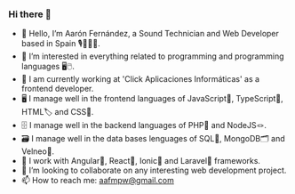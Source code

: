 ### Hi there 👋

- 👋 Hello, I’m Aarón Fernández, a Sound Technician and Web Developer based in Spain 🎙️👨🏻‍💻.
- 👀 I’m interested in everything related to programming and programming languages 🖥🖱️.
- 🌱 I am currently working at 'Click Aplicaciones Informáticas' as a frontend developer.
- 🖥️ I manage well in the frontend languages ​​of JavaScript🔑, TypeScript📐, HTML🏷️ and CSS🎨.
- 🗄️ I manage well in the backend languages ​​of PHP🔐 and NodeJS🪢.
- 🗃️ I manage well in the data bases lenguages of SQL🧮, MongoDB🗂️ and Velneo📂.
- 🧩 I work with Angular📐, React🧪, Ionic🧲 and Laravel🐛 frameworks.
- 👯 I’m looking to collaborate on any interesting web development project.
- 📫 How to reach me: aafmpw@gmail.com

<!--
**AaronCuattro/AaronCuattro** is a ✨ _special_ ✨ repository because its `README.md` (this file) appears on your GitHub profile.

Here are some ideas to get you started:


-->
